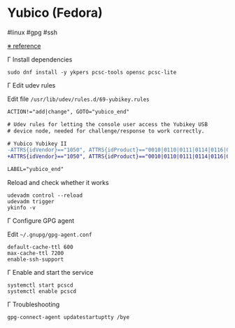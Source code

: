 # Yubico (Fedora)

#linux #gpg #ssh

[※ reference](https://stafwag.github.io/blog/blog/2015/06/16/using-yubikey-neo-as-gpg-smartcard-for-ssh-authentication/)

Γ Install dependencies

```
sudo dnf install -y ykpers pcsc-tools opensc pcsc-lite
```

Γ Edit udev rules

Edit file `/usr/lib/udev/rules.d/69-yubikey.rules`

``` diff
ACTION!="add|change", GOTO="yubico_end"

# Udev rules for letting the console user access the Yubikey USB
# device node, needed for challenge/response to work correctly.

# Yubico Yubikey II
-ATTRS{idVendor}=="1050", ATTRS{idProduct}=="0010|0110|0111|0114|0116|0401|0403|0405|0407|0410"
+ATTRS{idVendor}=="1050", ATTRS{idProduct}=="0010|0110|0111|0114|0116|0401|0403|0405|0407|0410", OWNER="ian", MODE="0600"

LABEL="yubico_end"
```

Reload and check whether it works

```
udevadm control --reload
udevadm trigger
ykinfo -v
```

Γ Configure GPG agent

Edit `~/.gnupg/gpg-agent.conf`

```
default-cache-ttl 600
max-cache-ttl 7200
enable-ssh-support
```

Γ Enable and start the service

```
systemctl start pcscd
systemctl enable pcscd
```

Γ Troubleshooting

```
gpg-connect-agent updatestartuptty /bye
```
